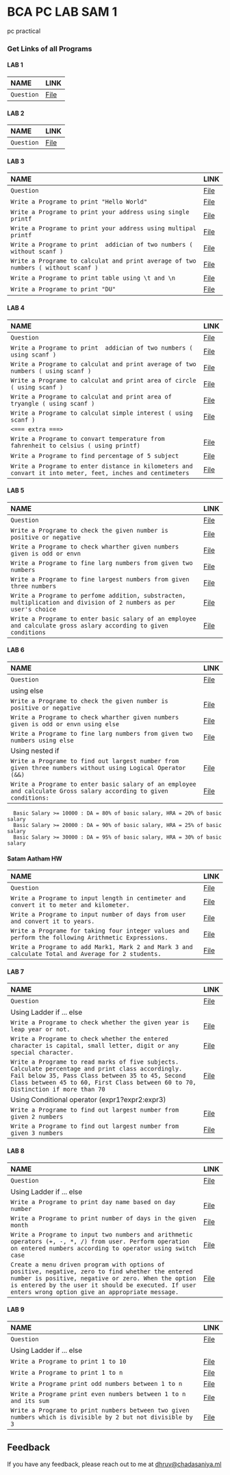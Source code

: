 
# BCA PC LAB SAM 1

pc practical 


### Get Links of all Programs
#### LAB 1

| NAME | LINK     |
| :-------- | :------- |
| `Question` | [File](https://github.com/dhruv-2015/BCA-PC-SAM-1/blob/master/LAB%201/question.txt) |

#### LAB 2

| NAME | LINK   |
| :----------| :--------|
| `Question`| [File](https://github.com/dhruv-2015/BCA-PC-SAM-1/blob/master/LAB%202/question.txt) |

#### LAB 3

| NAME | LINK   |
| :----------| :--------|
| `Question` | [File](https://github.com/dhruv-2015/BCA-PC-SAM-1/blob/master/LAB%203/question.txt) |
| `Write a Programe to print "Hello World"` | [File](https://github.com/dhruv-2015/BCA-PC-SAM-1/blob/master/LAB%203/hello.c) |
| `Write a Programe to print your address using single printf` | [File](https://github.com/dhruv-2015/BCA-PC-SAM-1/blob/master/LAB%203/address1.c) |
| `Write a Programe to print your address using multipal printf` | [File](https://github.com/dhruv-2015/BCA-PC-SAM-1/blob/master/LAB%203/address2.c) |
| `Write a Programe to print  addician of two numbers ( without scanf )` | [File](https://github.com/dhruv-2015/BCA-PC-SAM-1/blob/master/LAB%203/addician.c) |
| `Write a Programe to calculat and print average of two numbers ( without scanf )` | [File](https://github.com/dhruv-2015/BCA-PC-SAM-1/blob/master/LAB%203/average.c) |
| `Write a Programe to print table using \t and \n ` | [File](https://github.com/dhruv-2015/BCA-PC-SAM-1/blob/master/LAB%203/table.c) |
| `Write a Programe to print "DU"` | [File](https://github.com/dhruv-2015/BCA-PC-SAM-1/blob/master/LAB%203/du.c) |

#### LAB 4

| NAME | LINK   |
| :----------| :--------|
| `Question` | [File](https://github.com/dhruv-2015/BCA-PC-SAM-1/blob/master/LAB%204/question.txt) |
| `Write a Programe to print  addician of two numbers ( using scanf )` | [File](https://github.com/dhruv-2015/BCA-PC-SAM-1/blob/master/LAB%204/addician.c) |
| `Write a Programe to calculat and print average of two numbers ( using scanf )` | [File](question) |
| `Write a Programe to calculat and print area of circle ( using scanf )` | [File](https://github.com/dhruv-2015/BCA-PC-SAM-1/blob/master/LAB%204/area1.c) |
| `Write a Programe to calculat and print area of tryangle ( using scanf )` | [File](https://github.com/dhruv-2015/BCA-PC-SAM-1/blob/master/LAB%204/area2.c) |
| `Write a Programe to calculat simple interest ( using scanf )` | [File](https://github.com/dhruv-2015/BCA-PC-SAM-1/blob/master/LAB%204/simple-interest.c) |
| `<=== extra ===>`| |
| `Write a Programe to convart temperature from fahrenheit to celsius ( using printf)`| [File](https://github.com/dhruv-2015/BCA-PC-SAM-1/blob/master/LAB%204/temperature-f-to-c.c) |
| `Write a Programe to find percentage of 5 subject`| [File](https://github.com/dhruv-2015/BCA-PC-SAM-1/blob/master/LAB%204/percentageOf5Subject.c) |
| `Write a Programe to enter distance in kilometers and convart it into meter, feet, inches and centimeters`| [File](https://github.com/dhruv-2015/BCA-PC-SAM-1/blob/master/LAB%204/km-to-m-f-i-cm.c) |

#### LAB 5

| NAME | LINK   |
| :----------| :--------|
| `Question` | [File](https://github.com/dhruv-2015/BCA-PC-SAM-1/blob/master/LAB%205/question.txt) |
|`Write a Programe to check the given number is positive or negative`| [File](https://github.com/dhruv-2015/BCA-PC-SAM-1/blob/master/LAB%205/pos-neg.c) |
| `Write a Programe to check wharther given numbers given is odd or envn` | [File](https://github.com/dhruv-2015/BCA-PC-SAM-1/blob/master/LAB%205/odd-even.c) |
| `Write a Programe to fine larg numbers from given two numbers` | [File](https://github.com/dhruv-2015/BCA-PC-SAM-1/blob/master/LAB%205/larg-no.c) |
| `Write a Programe to fine largest numbers from given three numbers` | [File](https://github.com/dhruv-2015/BCA-PC-SAM-1/blob/master/LAB%205/largest-no.c) |
| `Write a Programe to perfome addition, substracten, multiplication and division of 2 numbers as per user's choice` | [File](https://github.com/dhruv-2015/BCA-PC-SAM-1/blob/master/LAB%205/calc.c) |
| `Write a Programe to enter basic salary of an employee and calculate gross aslary according to given conditions` | [File](https://github.com/dhruv-2015/BCA-PC-SAM-1/blob/master/LAB%205/salary.c) |

#### LAB 6

| NAME | LINK   |
| :----------| :--------|
| `Question` | [File](https://github.com/dhruv-2015/BCA-PC-SAM-1/blob/master/LAB%206/question.txt) |
| using else |
|`Write a Programe to check the given number is positive or negative `| [File](https://github.com/dhruv-2015/BCA-PC-SAM-1/blob/master/LAB%206/pos-neg.c) |
| `Write a Programe to check wharther given numbers given is odd or envn using else` | [File](https://github.com/dhruv-2015/BCA-PC-SAM-1/blob/master/LAB%206/odd-even.c) |
| `Write a Programe to fine larg numbers from given two numbers using else` | [File](https://github.com/dhruv-2015/BCA-PC-SAM-1/blob/master/LAB%206/larg-no.c) |
| Using nested if |
| `Write a Programe to find out largest number from given three numbers without using Logical Operator (&&)` | [File](https://github.com/dhruv-2015/BCA-PC-SAM-1/blob/master/LAB%206/largest-no.c) |
| `Write a Programe to enter basic salary of an employee and calculate Gross salary according to given conditions:` | [File](https://github.com/dhruv-2015/BCA-PC-SAM-1/blob/master/LAB%206/salary.c) |

```
  Basic Salary >= 10000 : DA = 80% of basic salary, HRA = 20% of basic salary 
  Basic Salary >= 20000 : DA = 90% of basic salary, HRA = 25% of basic salary 
  Basic Salary >= 30000 : DA = 95% of basic salary, HRA = 30% of basic salary
```


#### Satam Aatham HW
| NAME | LINK   |
| :----------| :--------|
| `Question` | [File](https://github.com/dhruv-2015/BCA-PC-SAM-1/blob/master/satam%20aatham/question.txt) |
| `Write a Programe to input length in centimeter and convert it to meter and kilometer.` | [File](https://github.com/dhruv-2015/BCA-PC-SAM-1/blob/master/satam%20aatham/lan-convater.c) |
| `Write a Programe to input number of days from user and convert it to years.` | [File](https://github.com/dhruv-2015/BCA-PC-SAM-1/blob/master/satam%20aatham/day-year.c) |
| `Write a Programe for taking four integer values and perform the following Arithmetic Expressions.` | [File](https://github.com/dhruv-2015/BCA-PC-SAM-1/blob/master/satam%20aatham/art-expr.c) |
| `Write a Programe to add Mark1, Mark 2 and Mark 3 and calculate Total and Average for 2 students.` | [File](https://github.com/dhruv-2015/BCA-PC-SAM-1/blob/master/satam%20aatham/student-avg.c) |


#### LAB 7

| NAME | LINK   |
| :----------| :--------|
| `Question` | [File](https://github.com/dhruv-2015/BCA-PC-SAM-1/blob/master/LAB%206/question.txt) |
| Using Ladder if ... else |
|`Write a Programe to check whether the given year is leap year or not.`| [File](https://github.com/dhruv-2015/BCA-PC-SAM-1/blob/master/LAB%207/leep-year.c) |
| `Write a Programe to check whether the entered character is capital, small letter, digit or any special character.` | [File](https://github.com/dhruv-2015/BCA-PC-SAM-1/blob/master/LAB%207/char-check.c) |
| `Write a Programe to read marks of five subjects. Calculate percentage and print class accordingly. Fail below 35, Pass Class between 35 to 45, Second Class between 45 to 60, First Class between 60 to 70, Distinction if more than 70` | [File](https://github.com/dhruv-2015/BCA-PC-SAM-1/blob/master/LAB%207/percentage-calc.c) |
| Using Conditional operator (expr1?expr2:expr3) |
| `Write a Programe to find out largest number from given 2 numbers` | [File](https://github.com/dhruv-2015/BCA-PC-SAM-1/blob/master/LAB%207/conditional-two-numbers.c) |
| `Write a Programe to find out largest number from given 3 numbers` | [File](https://github.com/dhruv-2015/BCA-PC-SAM-1/blob/master/LAB%207/conditional-three-numbers.c) |

#### LAB 8

| NAME | LINK   |
| :----------| :--------|
| `Question` | [File](https://github.com/dhruv-2015/BCA-PC-SAM-1/blob/master/LAB%208/question.txt) |
| Using Ladder if ... else |
|`Write a Programe to print day name based on day number`| [File](https://github.com/dhruv-2015/BCA-PC-SAM-1/blob/master/LAB%208/num-day.c) |
| `Write a Programe to print number of days in the given month` | [File](https://github.com/dhruv-2015/BCA-PC-SAM-1/blob/master/LAB%208/num-month.c) |
| `Write a Programe to input two numbers and arithmetic operators (+, -, *, /) from user. Perform operation on entered numbers according to operator using switch case` | [File](https://github.com/dhruv-2015/BCA-PC-SAM-1/blob/master/LAB%208/calc.c) |
| `Create a menu driven program with options of positive, negative, zero to find whether the entered number is positive, negative or zero. When the option is entered by the user it should be executed. If user enters wrong option give an appropriate message.` | [File](https://github.com/dhruv-2015/BCA-PC-SAM-1/blob/master/LAB%208/menu.c)|

#### LAB 9

| NAME | LINK   |
| :----------| :--------|
| `Question` | [File](https://github.com/dhruv-2015/BCA-PC-SAM-1/blob/master/LAB%209/question.txt) |
| Using Ladder if ... else |
|`Write a Programe to print 1 to 10`| [File](https://github.com/dhruv-2015/BCA-PC-SAM-1/blob/master/LAB%209/1-to-10.c) |
| `Write a Programe to print 1 to n` | [File](https://github.com/dhruv-2015/BCA-PC-SAM-1/blob/master/LAB%209/1-to-n.c) |
| `Write a Programe print odd numbers between 1 to n` | [File](https://github.com/dhruv-2015/BCA-PC-SAM-1/blob/master/LAB%209/odd-1-to-n.c) |
| `Write a Programe print even numbers between 1 to n and its sum` | [File](https://github.com/dhruv-2015/BCA-PC-SAM-1/blob/master/LAB%209/enen-sum-1-to-n.c)|
| `Write a Programe to print numbers between two given numbers which is divisible by 2 but not divisible by 3` | [File](https://github.com/dhruv-2015/BCA-PC-SAM-1/blob/master/LAB%209/two-numbers.c) |


## Feedback

If you have any feedback, please reach out to me at dhruv@chadasaniya.ml

